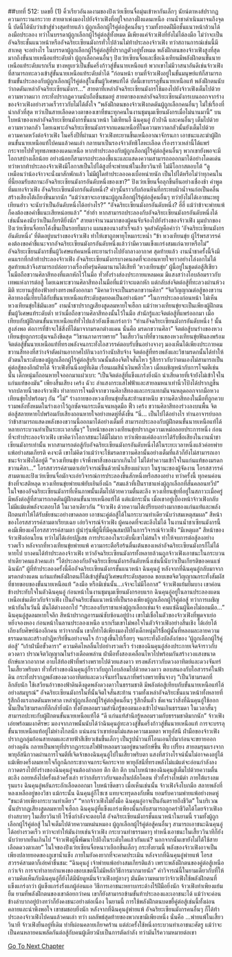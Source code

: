 ##บทที่ 512: บดขยี้ (1)
คิ้วเรียวอันงดงามของปิงเว่ยเซียนจื่อมุ่นเข้าหากันเล็กๆ นัยน์ตาหงส์ปรากฏความกระวนกระวาย สายตาเพ่งมองไปยังจ้าวเฟิงที่อยู่ใจกลางฝั่งแดนเหนือ
งานน้ำชาดำเนินมาจนถึงจุดนี้ บัดนี้ได้นับว่าเข้าสู่ช่วงสุดท้ายแล้ว ผู้ถูกเลือกผู้ไร้คู่ต่อสู้คนอื่นๆ รวมทั้งยอดฝีมือชั้นแนวหน้าล้วนได้ลงมือประลอง
ทว่าในบรรดาผู้ถูกเลือกผู้ไร้คู่ต่อสู้ทั้งหมด มีเพียงแค่จ้าวเฟิงที่ยังไม่ได้ลงมือ
ไม่ว่าจะเป็นอัจฉริยะชั้นแนวหน้าหรืออัจฉริยะเซียนมังกรทั่วไปล้วนไม่ท้าประลองจ้าวเฟิง
ทว่าสถานการณ์เช่นนี้มีสาเหตุ
จะอย่างไร ในบรรดาผู้ถูกเลือกผู้ไร้คู่ต่อสู้ที่ปรากฏตัวอยู่ทั้งหมด พลังฝึกตนของจ้าวเฟิงสูงที่สุด มากถึงขั้นนายเหนือแท้ระดับต่ำ
ผู้ถูกเลือกคนอื่นๆ ปิงเว่ยเซียนจื่อและชื่อเฉิงเทียนมีพลังฝึกตนขั้นนายเหนือแท้ระดับแรกเริ่ม ชางหยูเยว่เป็นขั้นครึ่งก้าวสู่ขั้นนายเหนือแท้
พวกเขาไม่มีวาสนาอันดีเช่นจ้าวเฟิงที่สามารถทะลวงเข้าสู่ขั้นนายเหนือแท้ระดับต่ำได้
“ก่อนหน้า ยามที่จ้าวเฟิงอยู่ในขั้นมนุษย์แท้ก็สามารถข้ามขั้นประลองกับผู้ถูกเลือกผู้ไร้คู่ต่อสู้ในขั้นผู้วิเศษแท้ได้ บัดนี้เขาบรรลุขั้นนายเหนือแท้ พลังฝึกตนนับว่ากดดันเหล่าอัจฉริยะเซียนมังกร...”
สายตาที่เหล่าอัจฉริยะเซียนมังกรใช้มองไปยังจ้าวเฟิงเต็มไปด้วยความหวาดผวา กระทั่งปรากฏความนับถือชื่นชมอยู่
สายตาของเหล่าอัจฉริยะเซียนมังกรเบนออกจากร่างของจ้าวเฟิงอย่างรวดเร็วราวกับไม่ได้ตั้งใจ
“พลังฝึกตนของจ้าวเฟิงกดดันผู้ถูกเลือกคนอื่นๆ ไม่ใช่เรื่องที่น่ากลัวที่สุด ทว่าเป็นสายเลือดดวงตาของเขาที่ชนะทุกคนในงานชุมนุมเซียนมังกรเมื่อไม่นานมานี้”
บนใบหน้าของเหล่าอัจฉริยะเซียนมังกรชั้นแนวหน้า โม่เทียนอี้ ฉินคุนอู๋ ถัวป๋าฉี และคนอื่นๆ เต็มไปด้วยความหวาดกลัว
โดยเฉพาะอัจฉริยะเซียนมังกรจากแดนเหนือที่ในความหวาดกลัวนั้นยังเต็มไปด้วยความคาดหวังต่อจ้าวเฟิง
ในครึ่งปีที่ผ่านมา จ้าวเฟิงทะยานขึ้นเหนืออาณาจักรนภา เอาชนะและฆ่าผู้ฝึกตนขั้นนายเหนือแท้ไปคนแล้วคนเล่า กลายมาเป็นรองจ้าวลัทธิโลหะเลือด เรื่องราวเหล่านี้ได้แพร่กระจายไปทั่วยุทธภพของแดนเหนือ
หากท้าประลองกับผู้ถูกเลือกผู้ไร้คู่ต่อสู้คนอื่นๆ พวกเขายังพอจะมีโอกาสบ้างเล็กน้อย อย่างน้อยก็สามารถประลองชี้แนะและแสดงความสามารถอออกมาได้อย่างโดดเด่น
ทว่าหากท้าประลองจ้าวเฟิงมีโอกาสเป็นไปได้สูงที่จะพ่ายแพ้ในเสี้ยววินาที ไม่มีโอกาสตอบโต้
“ดูเหมือนว่าน้องจ้าวจะนั่งมาสักพักแล้ว ไม่มีผู้ใดท้าประลองคงเบื่อหน่ายนัก เป็นไปได้หรือไม่ว่าทุกคนในที่นี้ยอมรับสถานะอัจฉริยะเซียนมังกรอันดับหนึ่งของเขา?”
ปิงเว่ยเซียนจื่อลุกขึ้นยืนอย่างเชื่องช้า คำพูดทิ่มแทงจ้าวเฟิง
อัจฉริยะเซียนมังกรอันดับหนึ่ง?
คำๆนั้นราวกับก้อนหินที่กระทบผิวน้ำจนก่อเป็นคลื่น สร้างเสียงโต้เถียงขึ้นมากนัก
“แม้ว่าเขาจะเอาชนะผู้ถูกเลือกผู้ไร้คู่ต่อสู้คนอื่นๆ ทว่ายังไม่ได้เอาชนะหยูเทียนฮ่าว จะนับว่าเป็นอันดับหนึ่งได้อย่างไร?”
“อัจฉริยะเซียนมังกรอันดับหนึ่ง? ฮี่ฮี่ แม้ว่าข้าจะพ่ายแพ้ก็คงต้องขอคำชี้แนะเสียหน่อยแล้ว”
“ฮ่าฮ่า หากสามารถประลองกับอัจฉริยะเซียนมังกรอันดับหนึ่งได้ เช่นนั้นคงนับว่าเป็นเกียรติยิ่งนัก”
สายตาจำนวนมากของผู้คนจับจ้องไปยังร่างของจ้าวเฟิง
มุมปากของปิงเว่ยเซียนจื่อยกโค้งขึ้นเป็นรอยยิ้มบาง แผนของนางสำเร็จแล้ว
จุดสำคัญคือคำว่า ‘อัจฉริยะเซียนมังกรอันดับหนึ่ง’ ที่ติดอยู่บนร่างของจ้าวเฟิง ทำให้เขาถูกพายุโหมกระหน่ำ
“ข้า หวงเทียนขุ่ย ผู้ไร้พรสวรรค์คงต้องขอคำชี้แนะจากอัจฉริยะเซียนมังกรอันดับหนึ่งแล้วว่ามีความแข็งแกร่งสมแก่ฉายาหรือไม่”
อัจฉริยะเซียนมังกรขั้นผู้วิเศษแท้คนหนึ่งทะยานร่างไปยังกลางอากาศ
สุดท้ายแล้ว
งานน้ำชาครั้งนี้จึงมีคนแรกที่กล้าท้าประลองจ้าวเฟิง
อัจฉริยะเซียนมังกรบางคนอดที่จะถอนหายใจยาวอย่างโล่งอกไม่ได้ สุดท้ายแล้วจึงสามารถปล่อยวางเรื่องที่ครุ่นคิดมานานได้เสียที
‘หวงเทียนขุ่ย’ ผู้นี้อยู่ในชุดต่อสู้สีเขียว ในมือถือขวานศิลาสีทองที่แตกหักไว้ในมือ ทั่วทั้งร่างส่องประกายแหลมคม มีแสงสว่างโอบล้อมราวกับเทพแห่งการต่อสู้
โดยเฉพาะขวานศิลาสีทองในมือที่แม้ว่าจะแตกหัก แต่กลับส่งจิตต่อสู้ที่ทะลวงผ่านห้วงมิติ ทะยานสู่ท้องฟ้าอย่างทรงพลังออกมา
“มิคาดว่าจะเป็นมรดกขวานศิลา”
“จิตวิญญาณต่อสู้ของขวานศิลาทองนี้เทียบได้กับขั้นนายเหนือแท้ระดับสุดยอดเป็นอย่างน้อย”
“ในการประลองก่อนหน้า ไม่เห็นหวงเทียนขุ่ยใช้มันเลย”
งานน้ำชาปรากฏเสียงสูดลมหายใจเฮือก
แม้ว่าหวงเทียนขุ่ยจะเป็นเพียงผู้ฝึกตนขั้นผู้วิเศษแท้ระดับต่ำ ทว่าเมื่อถือขวานศิลาสีทองนั้นไว้ในมือ สำนักรู้และจิตต่อสู้ที่แพร่ออกมา เมื่อเทียบกับผู้ฝึกตนขั้นนายเหนือแท้ทั่วไปแล้วยังแข็งแกร่งกว่า
“ท่านอัจฉริยะเซียนมังกรอันดับหนึ่ง ! นั้นสูงส่งพอ ต่อการที่ข้าจะใช้สิ่งที่ได้มาจากมรดกต่างแดน นั่นคือ มรดกขวานศิลา”
จิตต่อสู้บนร่างของหวงเทียนขุ่ยถูกกระตุ้นจนถึงขีดสุด
“วิชานภาดาราพราย”
ในเสี้ยววินาทีที่ขวานของหวงเทียนขุ่ยฟันลงพร้อมจิตต่อสู้ขั้นนายเหนือแท้ที่ทรงพลังจนกระทั่งไอสวรรค์ตอบรับขึ้นอย่างจางๆ มองเห็นได้เพียงประกายคมขวานสีทองที่สว่างจ้าตัดผ่านอากาศไปกินวงกว้างนับสิบจ้าง
จิตต่อสู้ที่ทรงพลังและวิชามรดกนั้นได้ทำให้ตัวตนในระดับของผู้ถูกเลือกผู้ไร้คู่ต่อสู้บริเวณนั้นต้องจิตใจสั่นไหว รู้สึกราวกับว่าตนเองไม่สามารถเป็นคู่ต่อสู้ของอีกฝ่ายได้
จ้าวเฟิงยืนนิ่งอยู่ที่เดิม เรือนผมสีน้ำเงินพลิ้วไหว
เมื่อเผชิญหน้ากับการโจมตีเช่นนั้น เด็กหนุ่มก็ถอนหายใจออกมาแผ่วเบา: “เป็นจิตต่อสู้ที่แข็งแกร่งยิ่งนัก น่าเสียดายที่เจ้ายังไม่เข้าใจในแก่นแท้ของมัน”
เพียงสิ้นเสียง
เคร้ง ฉัวะ
ลำแสงกระแสไฟฟ้าและสายลมหนาเท่านิ้วโป้งได้ปรากฏขึ้นจากปลายนิ้วของจ้าวเฟิง ทำลายการโจมตีจากขวานศิลาสีทองและกระแทกมันจนหลุดออกจากมือหวงเทียนขุ่ยไปพร้อมๆ กัน
“ไม่”
ร่างกายของหวงเทียนขุ่ยสั่นสะท้านชาหนึบ ขวานศิลาสีทองในมือที่ถูกควบรวมพลังทั้งหมดในร่างเอาไว้ถูกซัดจนกระเด็นจนหลุดมือ
ฟิ้ว เคร้ง
ขวานศิลาสีทองร่วงลงบนพื้น จิตต่อสู้สลายหายไปพร้อมกับเสียงถอนหายใจอย่างหดหู่ที่ดังขึ้น
“นี่... เป็นไปได้อย่างไร ท่านอาจารย์บอกว่าข้าสามารถแสดงพลังของขวานนี้ออกมาได้อย่างเต็มที่ สามารถประลองกับผู้ฝึกตนขั้นนายเหนือแท้ได้หลายกระบวนท่าเป็นระยะเวลาสั้นๆ”
ใบหน้าของหวงเทียนขุ่ยปรากฏความเหม่อลอยประการหนึ่ง
ก่อนที่จะท้าประลองจ้าวเฟิง เขาคิดว่าโอกาสชนะได้มีไม่มาก ทว่าเพียงแค่ต้องการได้รับชื่อเสียงในงานน้ำชาเซียนมังกรเท่านั้น
หากสามารถต่อสู้กับอัจฉริยะเซียนมังกรอันดับหนึ่งได้ในระยะเวลาหนึ่งแล้วค่อยพ่ายแพ้อย่างสมเกียรติ คงจะดี
เขาไม่คิดว่าแม้ว่าจะใช้มรดกขวานศิลานั้นอย่างเต็มที่แล้วก็ยังไม่สามารถเอาชนะจ้าวเฟิงได้อยู่ดี
“หวงเทียนขุ่ย เจ้าพึ่งพาสิ่งของมากเกินไป ไม่ได้ทำความเข้าใจในแก่นแท้ของมรดกขวานศิลา...”
โอรสสวรรค์สามตาเอ่ยวิจารณ์ขึ้นด้วยน้ำเสียงแผ่วเบา
ในฐานะของผู้จัดงาน โอรสสวรรค์สามตาและปิงเว่ยเซียนจื่อมักจะเอ่ยวิจารณ์การประลองขึ้นสักหนึ่งหรือสองอย่าง
ทว่าครั้งนี้ ทุกคนค่อนข้างที่จะสติหลุด
หวงเทียนขุ่ยพ่ายแพ้ยับเยินยิ่งนัก
“สมแล้วที่เป็นราชาแห่งผู้ถูกเลือกที่สั่นคลอนทวีป”
ในใจของอัจฉริยะเซียนมังกรที่เห็นภาพนั้นเต็มไปด้วยความตื่นตะลึง หวงเทียนขุ่ยที่อยู่ในสภาวะเมื่อครู่มีพลังต่อสู้ที่สามารถกดดันผู้ฝึกตนขั้นนายเหนือแท้ได้
แต่แม้กระนั้น เมื่อเขาอยู่เบื้องหน้าจ้าวเฟิงกลับไม่มีแม้แต่พลังจะตอบโต้
ในเวลาเดียวกัน
“จ้าวเฟิง ด้วยความได้เปรียบอย่างมากของแก่นแท้และพลังฝึกตนทำให้ได้รับชัยชนะอย่างขาดลอย เอาชนะคู่ต่อสู้ได้ในกระบวนท่าเดียวนับว่าสมเหตุสมผล”
สีหน้าของโอรสสวรรค์สามตาเรียบเฉย เอ่ยวิจารณ์จ้าวเฟิง
ผู้คนอดที่จะตะลึงไม่ได้ ในงานน้ำชาเซียนมังกรนี้คงมีเพียงแค่โอรสสวรรค์สามตา ผู้นำรุ่นพี่ผู้นี้ที่มีคุณสมบัติในการวิจารณ์จ้าวเฟิง
“มีเหตุผล”
สีหน้าของจ้าวเฟิงอ่อนโยน ทว่าไม่ได้เอ่ยปฏิเสธ
การประลองในระดับนี้เขาไม่สนใจ ทำให้จบการต่อสู้ลงอย่างรวดเร็ว
หลังจากที่หวงเทียนขุ่ยพ่ายแพ้ ความกระตือรือร้นตื่นเต้นของเหล่าอัจฉริยะเซียนมังกรก็ไม่ได้หายไป บางคนได้ท้าประลองจ้าวเฟิง
ทว่าอัจฉริยะเซียนมังกรทั้งหลายล้วนถูกจ้าวเฟิงเอาชนะในกระบวนท่าเดียวคนแล้วคนเล่า
“ได้ประลองกับอัจฉริยะเซียนมังกรอันดับหนึ่งเช่นนี้นับว่าเป็นเกียรติของคนแซ่ฉินนัก”
ผู้ที่ท้าประลองครั้งนี้คืออัจฉริยะเซียนมังกรชั้นแนวหน้า ฉินคุนอู๋
หลังจากที่ฉินคุนอู๋กลับมาจากมรดกต่างแดน แก่นแท้พลังฝึกตนก็ได้เข้าสู่ขั้นผู้วิเศษแท้ระดับสุดยอด ขอบเขตจิตวิญญาณกระทั่งสัมผัสที่ชายขอบของขั้นนายเหนือแท้
“ลงมือ หรือมิเช่นนั้น…เจ้าจะไม่มีโอกาส”
จ้าวเฟิงแย้มยิ้มบาง เขาค่อนข้างประทับใจในตัวฉินคุนอู๋
ก่อนหน้าในงานชุมนุมเซียนมังกรอบแรก ฉินคุนอู๋อยู่ในลานประลองแดนเหนือเช่นเดียวกับจ้าวเฟิง เป็นอัจฉริยะชั้นแนวหน้าที่เป็นรองเพียงผู้ถูกเลือกผู้ไร้คู่ต่อสู้
ทว่าการเผชิญหน้ากันในวันนี้ มันได้ต่างออกไป
“ประลองกับราชาแห่งผู้ถูกเลือกเช่นเจ้า คนแซ๋ฉินผู้นี้คงไม่ออมมือ...”
ฉินคุนอู๋สูดลมหายใจลึก สีหน้าปรากฏอารมณ์ซับซ้อนอยู่บ้าง
เขาไม่เชื่อในตัวของจ้าวเฟิงที่พูดจาเย่อหยิ่งจองหอง ก่อนหน้าในลานประลองเหนือ แรกเริ่มเขาไม่พอใจในตัวจ้าวเฟิงอย่างสิ้นเชิง ได้เอ่ยโต้เถียงกับศิษย์น้องอีกคน
ทว่าจากนั้น เขาก็ทำได้เพียงมองไปยังเด็กหนุ่มไร้ชื่อผู้นั้นที่หลอมละลายความธรรมดาและสร้างปาฏิหาริย์ขึ้นอย่างจนใจ ก้าวสูงขึ้นไปเรื่อยๆ จนกระทั่งถึงบัลลังก์ของ ‘ผู้ถูกเลือกผู้ไร้คู่ต่อสู้’
“เก้าฝ่ามือขั้วดารา”
ความคิดไหลลื่นไปอย่างรวดเร็ว ร่างของฉินคุนอู๋ส่องประกายเจิดจ้าราวกับดวงดาว ปราณจิตวิญญาณในร่างเดือดพล่าน ฝ่ามือทั้งสองเคลื่อนไหวไปพร้อมกันสร้างวงแสงขนาดยักษ์แหวกอากาศ อาบไล้ท้องฟ้าที่พร่างพรายไปด้วยแสงดาว ทรงพลังราวกับดวงอาทิตย์และดวงจันทร์
ในเสี้ยวพริบตา ทั่วทั้งร่างของฉินคุนอู๋ก็ราวกับถูกโอบล้อมไปด้วยดวงดาว ตอบสนองกับไอสวรรค์ในฟ้าดิน กระทั่งปรากฏพลังของดวงอาทิตย์และดวงจันทร์ในนภาที่พร่างพรายขึ้นจางๆ
“เป็นวิชามรดกที่ลึกลับนัก ใช้เสวียนอ้าวของฟ้าดินดึงดูดพลังดวงดาวในธรรมชาติ มีพลังต่อสู้เทียบกับขั้นนายเหนือแท้ได้อย่างสมบูรณ์”
อัจฉริยะเซียนมังกรในที่นั้นจิตใจสั่นสะท้าน
รวมทั้งเหล่าอัจฉริยะชั้นแนวหน้าทั้งหลายที่รู้สึกถึงแรงกดดันมหาศาล เหล่าผู้ถูกเลือกผู้ไร้คู่ต่อสู้คนอื่นๆ รู้สึกตื่นตัว
ชัดเจนว่าสิ่งที่ฉินคุนอู๋ใช้ออกนั้นเป็นวิชามรดกที่ลึกล้ำยิ่งนัก ทั้งยังหลอมรวมสำนึกรู้ของตนเองเข้าไปจนเกินธรรมดา ในเวลาสั้นๆ สามารถปะทะกับผู้ฝึกตนขั้นนายเหนือแท้ได้
“ดี แก่นแท้สำนึกรู้หลอมรวมกับธรรมชาติมากนัก”
จ้าวเฟิงเอ่ยพร้อมผงกศีรษะ มองจากภาพนั้นนับได้ว่าฉินคุนอู๋ทะลวงสู่ขั้นครึ่งก้าวสู่ขั้นนายเหนือแท้ การจะบรรลุขั้นนายเหนือแท้อยู่ไม่ห่างไกลนัก
แน่นอนว่าเขาย่อมไม่แสดงความเมตตา
พายุอัสนี
ฝ่ามือของจ้าวเฟิงปรากฏกลุ่มก้อนสายลมและสายฟ้าสีเขียวเข้มขึ้นเล็กๆ เป็นรูปน้ำวนที่โอนเอนไปมาก่อนจะขยายออกอย่างดุดัน กลายเป็นพายุที่ปรากฏกระแสไฟฟ้าหลอมรวมอยู่ขนาดยักษ์ขึ้น
ฟึ่บ เปรี้ยง
สายลมรุนแรงจากพายุอัสนีกวาดผ่านการโจมตีที่เจิดจ้าของฉินคุนอู๋ไปในเสี้ยวพริบตา แสงที่สว่างโรจน์นั้นไม่อาจคงอยู่ได้แม้เพียงครึ่งลมหายใจก็ถูกฉีกกระชากจนกระจัดกระจาย พายุอัสนีที่ทรงพลังไม่แม้แต่จะอ่อนกำลังลง กวาดตรงไปยังร่างของฉินคุนอู๋จนต้องล่าถอย
ตึก ตึก ตึก
บนใบหน้าของฉินคุนอู๋เต็มไปด้วยความตื่นตะลึง ถอยหลังไปครั้งแล้วครั้งเล่า ทว่ากลับราวกับจมลงในปลักโคลน ทั่วทั้งร่างไหม้ดำ
ภายใต้แรงลมรุนแรง ฉินคุนอู๋พลันกระอักเลือดออกมา ใบหน้าซีดขาว
เมื่อเห็นเช่นนั้น จ้าวเฟิงจึงโบกมือ สลายพลังที่หลงเหลืออยู่ของวิชา
แม้กระนั้น ฉินคุนอู๋ก็โซเซ แทบจะทรุดลงกับพื้น ยอมรับความพ่ายแพ้อย่างหดหู่
“ชนะด้วยเพียงกระบวนท่าเดียว”
“หากจ้าวเฟิงไม่ยั้งมือ ฉินคุนอู๋อาจเป็นอันตรายถึงชีวิต”
ในบริเวณนั้นปรากฏเสียงสูดลมหายใจเฮือก
ฉินคุนอู๋ที่แข็งแกร่งเพียงนั้นกลับสามารถถูกคร่าชีวิตได้โดยจ้าวเฟิงอย่างสบายๆ ในเสี้ยววินาที ไร้ซึ่งกำลังจะตอบโต้
อัจฉริยะเซียนมังกรชั้นแนวหน้าในยามนี้ รวมทั้งผู้ถูกเลือกผู้ไร้คู่ต่อสู้ ในใจเต็มไปด้วยความหม่นหมอง
ผู้ถูกเลือกผู้ไร้คู่ต่อสู้คนอื่นๆ สามารถเอาชนะฉินคุนอู๋ได้อย่างรวดเร็ว ทว่าจะทำให้มันง่ายเช่นจ้าวเฟิง กระบวนท่าธรรมดาๆ ท่าหนึ่งเอาชนะในเสี้ยววินาทีก็ยังนับว่ายากเย็นเกินไป
“จ้าวเฟิงผู้นี้พัฒนาไปถึงในระดับใดแล้วกันแน่? นอกจากนั้นเขายังไม่ได้ใช้สายเลือดดวงตาเลย”
ในใจของปิงเว่ยเซียนจื่อหนาวเยือกขึ้นเล็กๆ
กระทั่งยามนี้ พลังของจ้าวเฟิงอาจเป็นเพียงปลายยอดของภูเขาน้ำแข็ง ภายในยังคงยากที่จะคาดประเมิน
หลังจากที่ฉินคุนอู๋พ่ายแพ้ โอรสสวรรค์สามตาก็เอ่ยคำชื่นชม: “ฉินคุนอู๋ เจ้าพ่ายแพ้อย่างสมเกียรติแล้ว เพราะพลังฝึกตนของคู่ต่อสู้เหนือกว่าเจ้า การจะทำลายกำแพงของขอบเขตนี้ไม่มีหลักวิธีการมากมายนัก”
คำวิจารณ์นี้ในยามเดียวกับที่ให้ความคิดเห็นกับฉินคุนอู๋ก็ยังได้มีนัยดูหมิ่นจ้าวเฟิงอยู่ลางๆ
มันมีความหมายว่าจ้าวเฟิงใช้พลังฝึกตนที่แข็งแกร่งกว่า ผู้แข็งแกร่งรังแกผู้อ่อนแอ วิธีการเอาชนะหยาบกระด้างไร้ฝีมือยิ่งนัก
จ้าวเฟิงทำเพียงแย้มยิ้ม
ยามที่พลังฝึกตนของเขาด้อยกว่าคน เขาก็ยังสามารถข้ามขั้นท้าประลองและเอาชนะได้ แม้ว่าจะค่อนข้างลำบากอยู่บ้างทว่าก็ยังคงชนะอย่างต่อเนื่อง
ในยามนี้
การใช้พลังฝึกตนบดขยี้คู่ต่อสู้เช่นนี้ทั้งผ่อนคลายและน่าพึงพอใจ เขาชมชอบยิ่งนัก
หลังจากที่ฉินคุนอู๋พ่ายแพ้ อัจฉริยะเซียนมังกรคนอื่นๆ ก็ได้ท้าประลองจ้าวเฟิงไปคนแล้วคนเล่า
ทว่า
ผลลัพธ์สุดท้ายของพวกเขามีเพียงหนึ่ง
นั่นคือ …พ่ายแพ้ในเสี้ยววินาที
จ้าวเฟิงยืนอยู่ที่เดิม ท่าทีผ่อนคลายเกียจคร้าน แต่ล่ะครั้งใช้หนึ่งกระบวนท่าเอาชนะศัตรู
แม้ว่าจะเป็นคนหลายคนพลัดกันต่อสู้กับคนผู้เดียวนับเป็นการตัดกำลัง ทว่ามันไร้ความหมายต่อเขา


[Go To Next Chapter]( ./72.md)